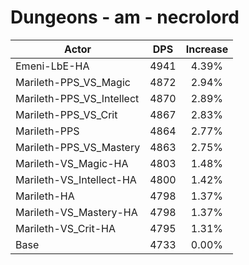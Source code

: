 # Dungeons - am - necrolord
| Actor | DPS | Increase |
|---|:---:|:---:|
|Emeni-LbE-HA|4941|4.39%|
|Marileth-PPS_VS_Magic|4872|2.94%|
|Marileth-PPS_VS_Intellect|4870|2.89%|
|Marileth-PPS_VS_Crit|4867|2.83%|
|Marileth-PPS|4864|2.77%|
|Marileth-PPS_VS_Mastery|4863|2.75%|
|Marileth-VS_Magic-HA|4803|1.48%|
|Marileth-VS_Intellect-HA|4800|1.42%|
|Marileth-HA|4798|1.37%|
|Marileth-VS_Mastery-HA|4798|1.37%|
|Marileth-VS_Crit-HA|4795|1.31%|
|Base|4733|0.00%|
